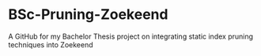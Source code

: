 # BSc-Pruning-Zoekeend
 A GitHub for my Bachelor Thesis project on integrating static index pruning techniques into Zoekeend

